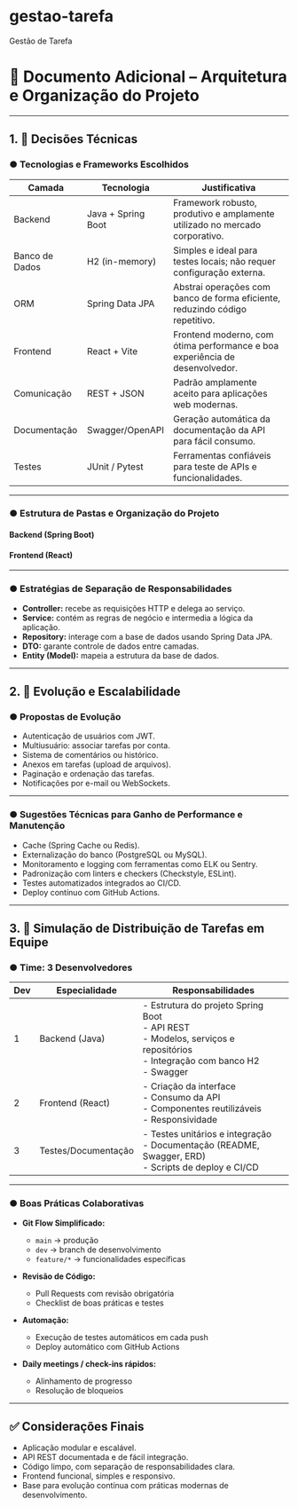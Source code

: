 # gestao-tarefa
Gestão de Tarefa

# 📄 Documento Adicional – Arquitetura e Organização do Projeto

---

## 1. 🧠 Decisões Técnicas

### ● Tecnologias e Frameworks Escolhidos

| Camada        | Tecnologia         | Justificativa                                                                 |
|---------------|--------------------|-------------------------------------------------------------------------------|
| Backend       | Java + Spring Boot | Framework robusto, produtivo e amplamente utilizado no mercado corporativo.  |
| Banco de Dados| H2 (in-memory)     | Simples e ideal para testes locais; não requer configuração externa.         |
| ORM           | Spring Data JPA    | Abstrai operações com banco de forma eficiente, reduzindo código repetitivo. |
| Frontend      | React + Vite       | Frontend moderno, com ótima performance e boa experiência de desenvolvedor.  |
| Comunicação   | REST + JSON        | Padrão amplamente aceito para aplicações web modernas.                       |
| Documentação  | Swagger/OpenAPI    | Geração automática da documentação da API para fácil consumo.                |
| Testes        | JUnit / Pytest     | Ferramentas confiáveis para teste de APIs e funcionalidades.                 |

---

### ● Estrutura de Pastas e Organização do Projeto

#### **Backend (Spring Boot)**


#### **Frontend (React)**

---

### ● Estratégias de Separação de Responsabilidades

- **Controller:** recebe as requisições HTTP e delega ao serviço.
- **Service:** contém as regras de negócio e intermedia a lógica da aplicação.
- **Repository:** interage com a base de dados usando Spring Data JPA.
- **DTO:** garante controle de dados entre camadas.
- **Entity (Model):** mapeia a estrutura da base de dados.

---

## 2. 🚀 Evolução e Escalabilidade

### ● Propostas de Evolução

- Autenticação de usuários com JWT.
- Multiusuário: associar tarefas por conta.
- Sistema de comentários ou histórico.
- Anexos em tarefas (upload de arquivos).
- Paginação e ordenação das tarefas.
- Notificações por e-mail ou WebSockets.

---

### ● Sugestões Técnicas para Ganho de Performance e Manutenção

- Cache (Spring Cache ou Redis).
- Externalização do banco (PostgreSQL ou MySQL).
- Monitoramento e logging com ferramentas como ELK ou Sentry.
- Padronização com linters e checkers (Checkstyle, ESLint).
- Testes automatizados integrados ao CI/CD.
- Deploy contínuo com GitHub Actions.

---

## 3. 👥 Simulação de Distribuição de Tarefas em Equipe

### ● Time: 3 Desenvolvedores

| Dev | Especialidade       | Responsabilidades                                                                 |
|-----|---------------------|-----------------------------------------------------------------------------------|
| 1   | Backend (Java)      | - Estrutura do projeto Spring Boot<br> - API REST<br> - Modelos, serviços e repositórios<br> - Integração com banco H2<br> - Swagger |
| 2   | Frontend (React)    | - Criação da interface<br> - Consumo da API<br> - Componentes reutilizáveis<br> - Responsividade |
| 3   | Testes/Documentação | - Testes unitários e integração<br> - Documentação (README, Swagger, ERD)<br> - Scripts de deploy e CI/CD |

---

### ● Boas Práticas Colaborativas

- **Git Flow Simplificado:**
    - `main` → produção
    - `dev` → branch de desenvolvimento
    - `feature/*` → funcionalidades específicas

- **Revisão de Código:**
    - Pull Requests com revisão obrigatória
    - Checklist de boas práticas e testes

- **Automação:**
    - Execução de testes automáticos em cada push
    - Deploy automático com GitHub Actions

- **Daily meetings / check-ins rápidos:**
    - Alinhamento de progresso
    - Resolução de bloqueios

---

## ✅ Considerações Finais

- Aplicação modular e escalável.
- API REST documentada e de fácil integração.
- Código limpo, com separação de responsabilidades clara.
- Frontend funcional, simples e responsivo.
- Base para evolução contínua com práticas modernas de desenvolvimento.

